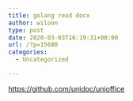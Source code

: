 ```yaml
---
title: golang read docx
author: wiloon
type: post
date: 2020-03-03T16:19:31+00:00
url: /?p=15680
categories:
  - Uncategorized

---
```

https://github.com/unidoc/unioffice